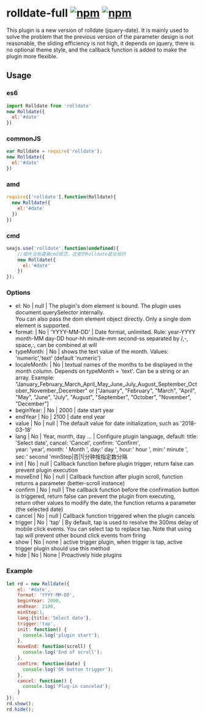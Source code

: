# rolldate-full [![npm](https://img.shields.io/npm/v/rolldate-full.svg)](https://www.npmjs.com/package/rolldate-full) [![npm](https://img.shields.io/npm/dm/rolldate-full.svg)](https://www.npmjs.com/package/rolldate-full)
This plugin is a new version of rolldate (jquery-date). It is mainly used to solve the problem that the previous version of the parameter design is not reasonable, the sliding efficiency is not high, it depends on jquery, there is no optional theme style, and the callback function is added to make the plugin more flexible.

## Usage
### es6
```js
import Rolldate from 'rolldate'
new Rolldate({
  el:'#date'
})
```
### commonJS
```js
var Rolldate = require('rolldate');
new Rolldate({
  el:'#date'
})
```
### amd
```js
require(['rolldate'],function(Rolldate){
  new Rolldate({
    el:'#date'
  })
})
```
### cmd
```js
seajs.use('rolldate',function(undefined){
    //插件没有遵循cmd规范，这里的Rolldate是全局的
    new Rolldate({
      el:'#date'
    })
});
```
### Options
- el:  No | null | The plugin's dom element is bound. The plugin uses document.querySelector internally. <br> You can also pass the dom element object directly. Only a single dom element is supported.
- format: | No | 'YYYY-MM-DD' | Date format, unlimited. Rule: year-YYYY month-MM day-DD hour-hh minute-mm second-ss separated by /,-, space,:, can be combined at will
- typeMonth: | No | shows the text value of the month. Values: 'numeric','text' (default 'numeric')
- localeMonth: | No | textual names of the months to be displayed in the month column. Depends on typeMonth = 'text'. Сan be a string or an array. Example: "January_February_March_April_May_June_July_August_September_October_November_December" or ["January", "February", "March", "April", "May", "June", "July", "August", "September", "October", "November", "December"]
- beginYear: | No | 2000 | date start year
- endYear | No | 2100 | date end year
- value | No | null | The default value for date initialization, such as '2018-03-18'
- lang | No | Year, month, day ... | Configure plugin language, default: title: 'Select date', cancel: 'Cancel', confirm: 'Confirm', <br> year: 'year', month: ' Month ', day:' day ', hour:' hour ', min:' minute ', sec:' second 'minStep|否|1|分钟按指定数分隔
- init | No | null | Callback function before plugin trigger, return false can prevent plugin execution
- moveEnd | No | null | Callback function after plugin scroll, function returns a parameter (better-scroll instance)
- confirm | No | null | The callback function before the confirmation button is triggered, return false can prevent the plugin from executing, <br> return other values to modify the date, the function returns a parameter (the selected date)
- cancel | No | null | Callback function triggered when the plugin cancels
- trigger | No | 'tap' | By default, tap is used to resolve the 300ms delay of mobile click events. You can select tap to replace tap. Note that using tap will prevent other bound click events from firing
- show | No | none | active trigger plugin, when trigger is tap, active trigger plugin should use this method
- hide | No | None | Proactively hide plugins

### Example
```js
let rd = new Rolldate({
    el: '#date',
    format: 'YYYY-MM-DD',
    beginYear: 2000,
    endYear: 2100,
    minStep:1,
    lang:{title:'Select date'},
    trigger:'tap',
    init: function() {
      console.log('plugin start');
    },
    moveEnd: function(scroll) {
      console.log('End of scroll');
    },
    confirm: function(date) {
      console.log('OK button trigger');
    },
    cancel: function() {
      console.log('Plug-in canceled');
    }
});
rd.show();
rd.hide();

```
